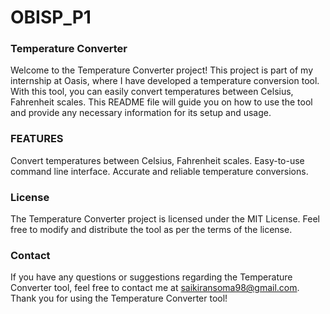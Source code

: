 # OBISP_P1
### Temperature Converter

Welcome to the Temperature Converter project! This project is part of my internship at Oasis, where I have developed a temperature conversion tool. With this tool, you can easily convert temperatures between Celsius, Fahrenheit scales. This README file will guide you on how to use the tool and provide any necessary information for its setup and usage.



### FEATURES
Convert temperatures between Celsius, Fahrenheit scales.
Easy-to-use command line interface.
Accurate and reliable temperature conversions.



### License
The Temperature Converter project is licensed under the MIT License. Feel free to modify and distribute the tool as per the terms of the license.



### Contact
If you have any questions or suggestions regarding the Temperature Converter tool, feel free to contact me at saikiransoma98@gmail.com.
Thank you for using the Temperature Converter tool!


